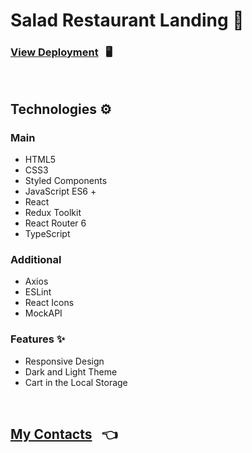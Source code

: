 # Salad Restaurant Landing 🍕

### [View Deployment](https://joyful-cranachan-b5c5da.netlify.app/) &nbsp; 🖥️

<br/>

## Technologies ⚙️

### Main

- HTML5
- CSS3
- Styled Components
- JavaScript ES6 +
- React
- Redux Toolkit
- React Router 6
- TypeScript

### Additional

- Axios
- ESLint
- React Icons
- MockAPI

### Features ✨

- Responsive Design
- Dark and Light Theme
- Cart in the Local Storage

<br/>

## [My Contacts](https://github.com/AlexandrSpevakov#contact-me) &nbsp; 👈
